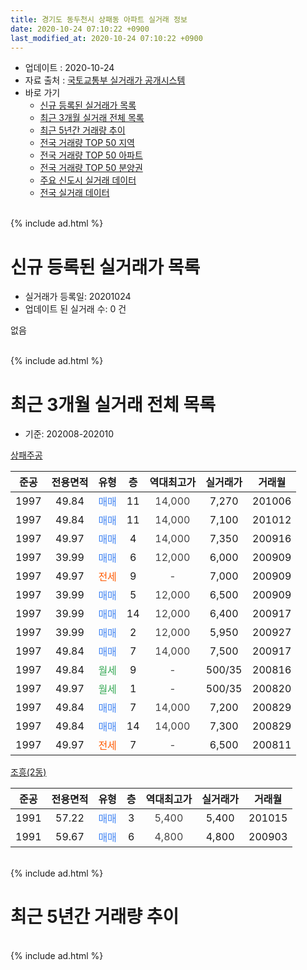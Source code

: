 ```yaml
---
title: 경기도 동두천시 상패동 아파트 실거래 정보
date: 2020-10-24 07:10:22 +0900
last_modified_at: 2020-10-24 07:10:22 +0900
---
```


* 업데이트 : 2020-10-24
* 자료 출처 : [국토교통부 실거래가 공개시스템](http://rt.molit.go.kr)
* 바로 가기
    * [신규 등록된 실거래가 목록](#신규-등록된-실거래가-목록)
    * [최근 3개월 실거래 전체 목록](#최근-3개월-실거래-전체-목록)
    * [최근 5년간 거래량 추이](#최근-5년간-거래량-추이)
    * [전국 거래량 TOP 50 지역](https://inasie.github.io/apt-trade-info/최근-3개월-전국에서-가장-거래가-많이-발생한-지역)
    * [전국 거래량 TOP 50 아파트](https://inasie.github.io/apt-trade-info/최근-3개월-전국에서-가장-거래가-많이-발생한-아파트)
    * [전국 거래량 TOP 50 분양권](https://inasie.github.io/apt-trade-info/최근-3개월-전국에서-가장-거래가-많이-발생한-분양권)
    * [주요 신도시 실거래 데이터](https://inasie.github.io/apt-trade-info/주요-신도시)
    * [전국 실거래 데이터](https://inasie.github.io/apt-trade-info/전국)
<br>
{% include ad.html %}
<br>

# 신규 등록된 실거래가 목록
* 실거래가 등록일: 20201024
* 업데이트 된 실거래 수: 0 건

없음

<br>
{% include ad.html %}
<br>

# 최근 3개월 실거래 전체 목록
* 기준: 202008-202010


[상패주공](https://search.naver.com/search.naver?query=%EA%B2%BD%EA%B8%B0%EB%8F%84+%EB%8F%99%EB%91%90%EC%B2%9C%EC%8B%9C+%EC%83%81%ED%8C%A8%EB%8F%99+%EC%83%81%ED%8C%A8%EC%A3%BC%EA%B3%B5)

|준공|전용면적|유형|층|역대최고가|실거래가|거래월|
|:---:|:---:|:---:|:---:|:---:|:---:|:---:|
|1997|49.84|<span style="color:#4285f3">매매</span>|11|<span style="color:#444444">14,000</span>|7,270|201006|
|1997|49.84|<span style="color:#4285f3">매매</span>|11|<span style="color:#444444">14,000</span>|7,100|201012|
|1997|49.97|<span style="color:#4285f3">매매</span>|4|<span style="color:#444444">14,000</span>|7,350|200916|
|1997|39.99|<span style="color:#4285f3">매매</span>|6|<span style="color:#444444">12,000</span>|6,000|200909|
|1997|49.97|<span style="color:#ff5a00">전세</span>|9|<span style="color:#444444">-</span>|7,000|200909|
|1997|39.99|<span style="color:#4285f3">매매</span>|5|<span style="color:#444444">12,000</span>|6,500|200909|
|1997|39.99|<span style="color:#4285f3">매매</span>|14|<span style="color:#444444">12,000</span>|6,400|200917|
|1997|39.99|<span style="color:#4285f3">매매</span>|2|<span style="color:#444444">12,000</span>|5,950|200927|
|1997|49.84|<span style="color:#4285f3">매매</span>|7|<span style="color:#444444">14,000</span>|7,500|200917|
|1997|49.84|<span style="color:#34a853">월세</span>|9|<span style="color:#444444">-</span>|500/35|200816|
|1997|49.97|<span style="color:#34a853">월세</span>|1|<span style="color:#444444">-</span>|500/35|200820|
|1997|49.84|<span style="color:#4285f3">매매</span>|7|<span style="color:#444444">14,000</span>|7,200|200829|
|1997|49.84|<span style="color:#4285f3">매매</span>|14|<span style="color:#444444">14,000</span>|7,300|200829|
|1997|49.97|<span style="color:#ff5a00">전세</span>|7|<span style="color:#444444">-</span>|6,500|200811|

[조흥(2동)](https://search.naver.com/search.naver?query=%EA%B2%BD%EA%B8%B0%EB%8F%84+%EB%8F%99%EB%91%90%EC%B2%9C%EC%8B%9C+%EC%83%81%ED%8C%A8%EB%8F%99+%EC%A1%B0%ED%9D%A5%282%EB%8F%99%29)

|준공|전용면적|유형|층|역대최고가|실거래가|거래월|
|:---:|:---:|:---:|:---:|:---:|:---:|:---:|
|1991|57.22|<span style="color:#4285f3">매매</span>|3|<span style="color:#444444">5,400</span>|5,400|201015|
|1991|59.67|<span style="color:#4285f3">매매</span>|6|<span style="color:#444444">4,800</span>|4,800|200903|


<br>
{% include ad.html %}
<br>

# 최근 5년간 거래량 추이


<div style="width:100%;">
    <canvas id="deal_progress" height="200"></canvas>
</div>

<script>
new Chart(document.getElementById("deal_progress"), {
    type: 'line',
    data: {
        labels: ['201510','201511','201512','201601','201602','201603','201604','201605','201606','201607','201608','201609','201610','201611','201612','201701','201702','201703','201704','201705','201706','201707','201708','201709','201710','201711','201712','201801','201802','201803','201804','201805','201806','201807','201808','201809','201810','201811','201812','201901','201902','201903','201904','201905','201906','201907','201908','201909','201910','201911','201912','202001','202002','202003','202004','202005','202006','202007','202008','202009','202010'],
        datasets: [{
            label: '매매',
            pointRadius: 1,
            data: [5, 7, 3, 3, 6, 11, 14, 4, 4, 4, 7, 4, 6, 7, 5, 4, 6, 17, 2, 5, 4, 4, 5, 4, 5, 5, 2, 2, 0, 7, 3, 2, 2, 1, 4, 2, 5, 1, 2, 4, 7, 5, 2, 6, 1, 2, 4, 10, 3, 1, 2, 3, 3, 4, 0, 4, 9, 2, 2, 7, 3],
            borderColor: "rgba(255, 201, 14, 1)",
            backgroundColor: "rgba(255, 201, 14, 0.5)",
            fill: false,
            lineTension: 0
        },{
            label: '전월세',
            pointRadius: 1,
            data: [2, 3, 5, 2, 4, 6, 3, 3, 3, 4, 2, 6, 2, 3, 1, 2, 2, 5, 3, 1, 1, 1, 2, 4, 4, 2, 1, 1, 1, 4, 9, 5, 2, 3, 3, 2, 6, 3, 0, 2, 3, 2, 1, 1, 2, 4, 4, 4, 2, 1, 2, 0, 1, 3, 6, 4, 2, 3, 3, 1, 0],
            borderColor: "rgba(0, 141, 185, 1)",
            backgroundColor: "rgba(0, 141, 185, 0.5)",
            fill: false,
            lineTension: 0
        }
        ]
    },
    options: {
        responsive: true,
        title: {
            display: false
        },
        tooltips: {
            mode: 'index',
            intersect: false
        },
        hover: {
            mode: 'nearest',
            intersect: true
        },
        scales: {
            xAxes: [{
                display: true,
                scaleLabel: {
                    display: true,
                    labelString: '년/월'
                }
            }],
            yAxes: [{
                display: true,
                ticks: {
                    suggestedMin: 0,
                },
                scaleLabel: {
                    display: true,
                    labelString: '실거래 수'
                }
            }]
        }
    }
});

</script>


<br>
{% include ad.html %}
<br>

